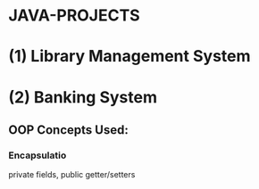 # JAVA-PROJECTS

# (1) Library Management System

# (2) Banking System
 
 ## OOP Concepts Used:

 ### Encapsulatio
  private fields, public getter/setters
